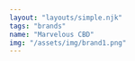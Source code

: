 ```yaml
---
layout: "layouts/simple.njk"
tags: "brands"
name: "Marvelous CBD"
img: "/assets/img/brand1.png"
---
```


